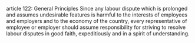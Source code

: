 article 122: General Principles
Since any labour dispute which is prolonged and assumes undesirable features is harmful to the interests of employees and employers and to the economy of the country, every representative of employee or employer should assume responsibility for striving to resolve labour disputes in good faith, expeditiously and in a spirit of understanding.
<ul>
</ul>
